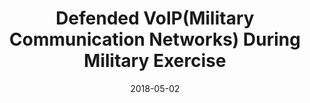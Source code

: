 ---
date: 2018-05-02
publishDate: 2018-05-02
nolink: false
external_link: ""
image:
  #caption: Fellowship
  focal_point: Smart
slides: example
summary: As part of the Blue Team, identified and mitigated malware embedded in military VoIP systems, ensuring mission-critical communications remained secure and uninterrupted.
#tags:
#- Personal
title: Defended VoIP(Military Communication Networks) During Military Exercise
links: []
#  - icon_pack: fas
#    icon: scroll
#    name: Website
#    url: ''

---